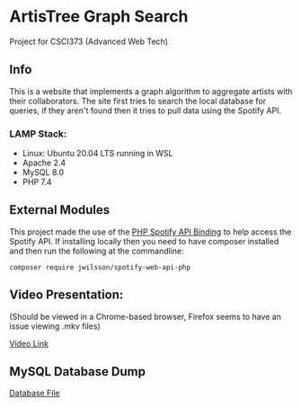# ArtisTree Graph Search

Project for CSCI373 (Advanced Web Tech)

## Info 

This is a website that implements a graph algorithm to aggregate artists with their collaborators.
The site first tries to search the local database for queries, if they aren't found then it tries to pull data using the Spotify API. 

### LAMP Stack:

- Linux: Ubuntu 20.04 LTS running in WSL
- Apache 2.4 
- MySQL 8.0
- PHP 7.4

## External Modules
This project made the use of the [PHP Spotify API Binding](https://github.com/jwilsson/spotify-web-api-php) to help access the Spotify API. 
If installing locally then you need to have composer installed and then run the following at the commandline:

`composer require jwilsson/spotify-web-api-php`


## Video Presentation:
(Should be viewed in a Chrome-based browser, Firefox seems to have an issue viewing .mkv files)

[Video Link](https://studentframingham-my.sharepoint.com/:v:/g/personal/osilkin_student_framingham_edu/Ee66N5jQSQJIjvIn0x1GCAcBau0GLDT2SSM2YeSCRBe7vw?e=m5xbfe)


## MySQL Database Dump
[Database File](./artistgraph.sql)
